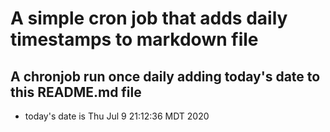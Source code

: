 A simple cron job that adds daily timestamps to markdown file
============================================================
## A chronjob run once daily adding today's date to this README.md file
* today's date is Thu Jul  9 21:12:36 MDT 2020
